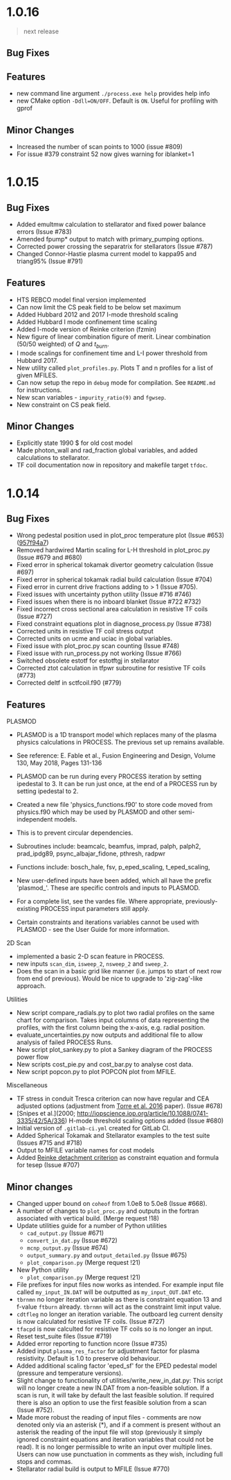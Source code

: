 # 1.0.16

> next release

## Bug Fixes

## Features

- new command line argument `./process.exe help` provides help info
- new CMake option `-Ddll=ON/OFF`. Default is `ON`. Useful for profiling with gprof 

## Minor Changes

- Increased the number of scan points to 1000 (issue #809)
- For issue #379 constraint 52 now gives warning for iblanket=1

# 1.0.15

## Bug Fixes
- Added emultmw calculation to stellarator and fixed power balance errors (Issue #783)
- Amended fpump* output to match with primary_pumping options.
- Corrected power crossing the separatrix for stellarators (Issue #787)
- Changed Connor-Hastie plasma current model to kappa95 and triang95% (Issue #791)

## Features
- HTS REBCO model final version implemented
- Can now limit the CS peak field to be below set maximum
- Added Hubbard 2012 and 2017 I-mode threshold scaling
- Added Hubbard I mode confinement time scaling
- Added I-mode version of Reinke criterion (fzmin)
- New figure of linear combination figure of merit. Linear combination (50/50 
  weighted) of $`Q`$ and $`t_{burn}`$.
- I mode scalings for confinement time and L-I power threshold from Hubbard 2017.
- New utility called `plot_profiles.py`. Plots T and n profiles for a list of given MFILES.
- Can now setup the repo in `debug` mode for compilation. See `README.md` for instructions.
- New scan variables - `impurity_ratio(9)` and `fgwsep`.
- New constraint on CS peak field.

## Minor Changes
- Explicitly state 1990 $ for old cost model
- Made photon_wall and rad_fraction global variables, and added calculations to stellarator. 
- TF coil documentation now in repository and makefile target `tfdoc`.

# 1.0.14

## Bug Fixes

- Wrong pedestal position used in plot_proc temperature plot (Issue #653) ([957f94a7](https://git.ccfe.ac.uk/process/process/commit/957f94a723b026f67544fa46548bc8a1be062d35))
- Removed hardwired Martin scaling for L-H threshold in plot_proc.py (Issue #679 and #680)
- Fixed error in spherical tokamak divertor geometry calculation (Issue #697)
- Fixed error in spherical tokamak radial build calculation (Issue #704)
- Fixed error in current drive fractions adding to > 1 (Issue #705).
- Fixed issues with uncertainty python utility (Issue #716 #746)
- Fixed issues when there is no inboard blanket (Issue #722 #732)
- Fixed incorrect cross sectional area calculation in resistive TF coils (Issue #727)
- Fixed constraint equations plot in diagnose_process.py (Issue #738)
- Corrected units in resistive TF coil stress output
- Corrected units on ucme and uciac in global variables.
- Fixed issue with plot_proc.py scan counting (Issue #748)
- Fixed issue with run_process.py not working (Issue #766)
- Switched obsolete estotf for estotftgj in stellarator 
- Corrected ztot calculation in tfpwr subroutine for resistive TF coils (#773)
- Corrected deltf in sctfcoil.f90 (#779)

## Features

PLASMOD
 - PLASMOD is a 1D transport model which replaces many of the plasma physics calculations in PROCESS. The previous set up remains available.
 - See reference: E. Fable et al., Fusion Engineering and Design, Volume 130, May 2018, Pages 131-136
 - PLASMOD can be run during every PROCESS iteration by setting ipedestal to 3. It can be run just once, at the end of a PROCESS run by setting ipedestal to 2.

 - Created a new file 'physics_functions.f90' to store code moved from physics.f90 which may be used by PLASMOD and other semi-independent models.
 - This is to prevent circular dependencies.
 - Subroutines include: beamcalc, beamfus, imprad, palph, palph2, prad_ipdg89, psync_albajar_fidone, pthresh, radpwr
 - Functions include: bosch_hale, fsv, p_eped_scaling, t_eped_scaling,

 - New user-defined inputs have been added, which all have the prefix 'plasmod_'. These are specific controls and inputs to PLASMOD.
 - For a complete list, see the vardes file. Where appropriate, previously-existing PROCESS input parameters still apply.
 - Certain constraints and iterations variables cannot be used with PLASMOD - see the User Guide for more information.

2D Scan
 - implemented a basic 2-D scan feature in PROCESS.
 - new inputs `scan_dim`, `isweep_2`, `nsweep_2` and `sweep_2`.
 - Does the scan in a basic grid like manner (i.e. jumps to start of next row from end of previous). Would be nice to upgrade to 'zig-zag'-like approach.

Utilities
 - New script compare_radials.py to plot two radial profiles on the same chart for comparison. Takes input columns of data representing the profiles, with the first column being the x-axis, e.g. radial position.
 - evaluate_uncertainties.py now outputs and additional file to allow analysis of failed PROCESS Runs.
 - New script plot_sankey.py to plot a Sankey diagram of the PROCESS power flow
 - New scripts cost_pie.py and cost_bar.py to analyse cost data.
 - New script popcon.py to plot POPCON plot from MFILE.

Miscellaneous
- TF stress in conduit Tresca criterion can now have regular and CEA adjusted options 
  (adjustment from [Torre et al. 2016](https://ieeexplore.ieee.org/stamp/stamp.jsp?arnumber=7390035) 
  paper). (Issue #678)
- [Snipes et al.](2000; http://iopscience.iop.org/article/10.1088/0741-3335/42/5A/336) H-mode threshold scaling options added (Issue #680)
- Initial version of `.gitlab-ci.yml` created for GitLab CI.
- Added Spherical Tokamak and Stellarator examples to the test suite (Issues #715 and #718)
- Output to MFILE variable names for cost models
- Added [Reinke detachment criterion](http://iopscience.iop.org/article/10.1088/1741-4326/aa5145/meta) as constraint equation and formula for tesep (Issue #707)

## Minor changes

- Changed upper bound on `coheof` from 1.0e8 to 5.0e8 (Issue #668).
- A number of changes to `plot_proc.py` and outputs in the fortran associated 
  with vertical build. (Merge request !18)
- Update utilities guide for a number of Python utilities
    - `cad_output.py` (Issue #671)
    - `convert_in_dat.py` (Issue #672)
    - `mcnp_output.py` (Issue #674)
    - `output_summary.py` and `output_detailed.py` (Issue #675)
    - `plot_comparison.py` (Merge request !21)
- New Python utility
    - `plot_comparison.py` (Merge request !21)
- File prefixes for input files now works as intended. For example input file called `my_input_IN.DAT`
  will be outputted as `my_input_OUT.DAT` etc.
- `tbrnmn` no longer iteration variable as there is constraint equation 13 and f-value `ftburn` already. `tbrnmn` will act as the constraint limit input value.
- `cdtfleg` no longer an iteration variable.  The outboard leg current density is now calculated for resistive TF coils. (Issue #727)
- `tfacpd` is now calculted for resistive TF coils so is no longer an input.
- Reset test_suite files (Issue #719)
- Added error reporting to function ncore (Issue #735)
- Added input `plasma_res_factor` for adjustment factor for plasma resistivity. Default is 1.0   to preserve old behaviour.
- Added additional scaling factor 'eped_sf' for the EPED pedestal model (pressure and temperature versions).
- Slight change to functionality of utilities/write_new_in_dat.py: This script will no longer create a new IN.DAT from a non-feasible solution. If a scan is run, it will take by default the last feasible solution. If required there is also an option to use the first feasible solution from a scan (Issue #752).
- Made more robust the reading of input files - comments are now denoted only via an asterisk (*), and if a comment is present without an asterisk the reading of the input file will stop (previously it simply ignored constraint equations and iteration variables that could not be read). It is no longer permissible to write an input over multiple lines. Users can now use punctuation in comments as they wish, including full stops and commas.
- Stellarator radial build is output to MFILE (Issue #770)
